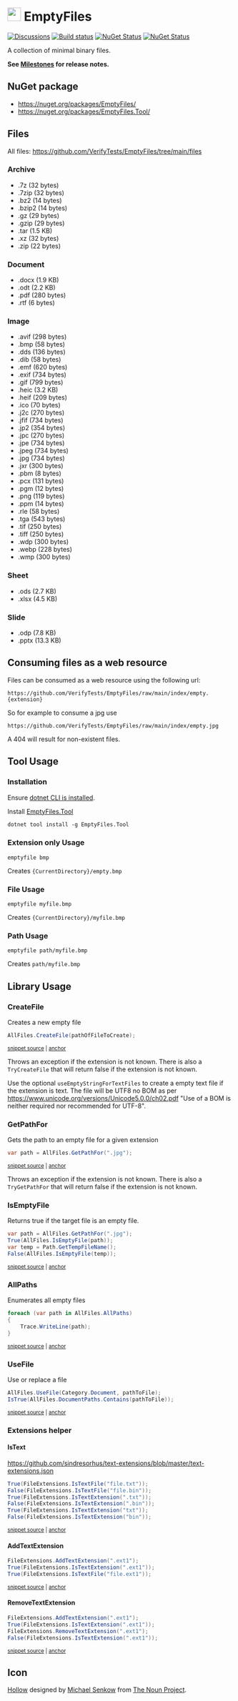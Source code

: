 # <img src="/src/icon.png" height="30px"> EmptyFiles

[![Discussions](https://img.shields.io/badge/Verify-Discussions-yellow?svg=true&label=)](https://github.com/orgs/VerifyTests/discussions)
[![Build status](https://ci.appveyor.com/api/projects/status/4mrhpal9rwtqajws/branch/main?svg=true)](https://ci.appveyor.com/project/SimonCropp/EmptyFiles)
[![NuGet Status](https://img.shields.io/nuget/v/EmptyFiles.svg?label=EmptyFiles)](https://www.nuget.org/packages/EmptyFiles/)
[![NuGet Status](https://img.shields.io/nuget/v/EmptyFiles.Tool.svg?label=dotnet%20tool)](https://www.nuget.org/packages/EmptyFiles.Tool/)

A collection of minimal binary files.

**See [Milestones](../../milestones?state=closed) for release notes.**


## NuGet package

 * https://nuget.org/packages/EmptyFiles/
 * https://nuget.org/packages/EmptyFiles.Tool/


## Files

All files: https://github.com/VerifyTests/EmptyFiles/tree/main/files

<!-- include: extensions. path: /src/extensions.include.md -->
### Archive

  * .7z (32 bytes)
  * .7zip (32 bytes)
  * .bz2 (14 bytes)
  * .bzip2 (14 bytes)
  * .gz (29 bytes)
  * .gzip (29 bytes)
  * .tar (1.5 KB)
  * .xz (32 bytes)
  * .zip (22 bytes)

### Document

  * .docx (1.9 KB)
  * .odt (2.2 KB)
  * .pdf (280 bytes)
  * .rtf (6 bytes)

### Image

  * .avif (298 bytes)
  * .bmp (58 bytes)
  * .dds (136 bytes)
  * .dib (58 bytes)
  * .emf (620 bytes)
  * .exif (734 bytes)
  * .gif (799 bytes)
  * .heic (3.2 KB)
  * .heif (209 bytes)
  * .ico (70 bytes)
  * .j2c (270 bytes)
  * .jfif (734 bytes)
  * .jp2 (354 bytes)
  * .jpc (270 bytes)
  * .jpe (734 bytes)
  * .jpeg (734 bytes)
  * .jpg (734 bytes)
  * .jxr (300 bytes)
  * .pbm (8 bytes)
  * .pcx (131 bytes)
  * .pgm (12 bytes)
  * .png (119 bytes)
  * .ppm (14 bytes)
  * .rle (58 bytes)
  * .tga (543 bytes)
  * .tif (250 bytes)
  * .tiff (250 bytes)
  * .wdp (300 bytes)
  * .webp (228 bytes)
  * .wmp (300 bytes)

### Sheet

  * .ods (2.7 KB)
  * .xlsx (4.5 KB)

### Slide

  * .odp (7.8 KB)
  * .pptx (13.3 KB)<!-- endInclude -->


## Consuming files as a web resource

Files can be consumed as a web resource using the following url:

```
https://github.com/VerifyTests/EmptyFiles/raw/main/index/empty.{extension}
```

So for example to consume a jpg use

```
https://github.com/VerifyTests/EmptyFiles/raw/main/index/empty.jpg
```

A 404 will result for non-existent files.


## Tool Usage


### Installation

Ensure [dotnet CLI is installed](https://docs.microsoft.com/en-us/dotnet/core/tools/).

Install [EmptyFiles.Tool](https://nuget.org/packages/EmptyFiles.Tool/)

```ps
dotnet tool install -g EmptyFiles.Tool
```


### Extension only Usage

```
emptyfile bmp
```

Creates `{CurrentDirectory}/empty.bmp`


### File Usage

```
emptyfile myfile.bmp
```

Creates `{CurrentDirectory}/myfile.bmp`


### Path Usage

```
emptyfile path/myfile.bmp
```

Creates `path/myfile.bmp`


## Library Usage


### CreateFile

Creates a new empty file

<!-- snippet: CreateFile -->
<a id='snippet-createfile'></a>
```cs
AllFiles.CreateFile(pathOfFileToCreate);
```
<sup><a href='/src/Tests/Tests.cs#L136-L140' title='Snippet source file'>snippet source</a> | <a href='#snippet-createfile' title='Start of snippet'>anchor</a></sup>
<!-- endSnippet -->

Throws an exception if the extension is not known. There is also a `TryCreateFile` that will return false if the extension is not known.

Use the optional `useEmptyStringForTextFiles` to create a empty text file if the extension is text. The file will be UTF8 no BOM as per https://www.unicode.org/versions/Unicode5.0.0/ch02.pdf "Use of a BOM is neither required nor recommended for UTF-8".


### GetPathFor

Gets the path to an empty file for a given extension

<!-- snippet: GetPathFor -->
<a id='snippet-getpathfor'></a>
```cs
var path = AllFiles.GetPathFor(".jpg");
```
<sup><a href='/src/Tests/Tests.cs#L116-L120' title='Snippet source file'>snippet source</a> | <a href='#snippet-getpathfor' title='Start of snippet'>anchor</a></sup>
<!-- endSnippet -->

Throws an exception if the extension is not known. There is also a `TryGetPathFor` that will return false if the extension is not known.


### IsEmptyFile

Returns true if the target file is an empty file.

<!-- snippet: IsEmptyFile -->
<a id='snippet-isemptyfile'></a>
```cs
var path = AllFiles.GetPathFor(".jpg");
True(AllFiles.IsEmptyFile(path));
var temp = Path.GetTempFileName();
False(AllFiles.IsEmptyFile(temp));
```
<sup><a href='/src/Tests/Tests.cs#L165-L172' title='Snippet source file'>snippet source</a> | <a href='#snippet-isemptyfile' title='Start of snippet'>anchor</a></sup>
<!-- endSnippet -->


### AllPaths

Enumerates all empty files

<!-- snippet: AllPaths -->
<a id='snippet-allpaths'></a>
```cs
foreach (var path in AllFiles.AllPaths)
{
    Trace.WriteLine(path);
}
```
<sup><a href='/src/Tests/Tests.cs#L182-L189' title='Snippet source file'>snippet source</a> | <a href='#snippet-allpaths' title='Start of snippet'>anchor</a></sup>
<!-- endSnippet -->


### UseFile

Use or replace a file

<!-- snippet: UseFile -->
<a id='snippet-usefile'></a>
```cs
AllFiles.UseFile(Category.Document, pathToFile);
IsTrue(AllFiles.DocumentPaths.Contains(pathToFile));
```
<sup><a href='/src/Tests/Tests.cs#L200-L205' title='Snippet source file'>snippet source</a> | <a href='#snippet-usefile' title='Start of snippet'>anchor</a></sup>
<!-- endSnippet -->


### Extensions helper


#### IsText

https://github.com/sindresorhus/text-extensions/blob/master/text-extensions.json

<!-- snippet: IsText -->
<a id='snippet-istext'></a>
```cs
True(FileExtensions.IsTextFile("file.txt"));
False(FileExtensions.IsTextFile("file.bin"));
True(FileExtensions.IsTextExtension(".txt"));
False(FileExtensions.IsTextExtension(".bin"));
True(FileExtensions.IsTextExtension("txt"));
False(FileExtensions.IsTextExtension("bin"));
```
<sup><a href='/src/Tests/ExtensionsTests.cs#L6-L15' title='Snippet source file'>snippet source</a> | <a href='#snippet-istext' title='Start of snippet'>anchor</a></sup>
<!-- endSnippet -->


#### AddTextExtension

<!-- snippet: AddTextExtension -->
<a id='snippet-addtextextension'></a>
```cs
FileExtensions.AddTextExtension(".ext1");
True(FileExtensions.IsTextExtension(".ext1"));
True(FileExtensions.IsTextFile("file.ext1"));
```
<sup><a href='/src/Tests/ExtensionsTests.cs#L36-L42' title='Snippet source file'>snippet source</a> | <a href='#snippet-addtextextension' title='Start of snippet'>anchor</a></sup>
<!-- endSnippet -->


#### RemoveTextExtension

<!-- snippet: RemoveTextExtension -->
<a id='snippet-removetextextension'></a>
```cs
FileExtensions.AddTextExtension(".ext1");
True(FileExtensions.IsTextExtension(".ext1"));
FileExtensions.RemoveTextExtension(".ext1");
False(FileExtensions.IsTextExtension(".ext1"));
```
<sup><a href='/src/Tests/ExtensionsTests.cs#L52-L59' title='Snippet source file'>snippet source</a> | <a href='#snippet-removetextextension' title='Start of snippet'>anchor</a></sup>
<!-- endSnippet -->


## Icon

[Hollow](https://thenounproject.com/term/hollow/51835/) designed by [Michael Senkow](https://thenounproject.com/mhsenkow/) from [The Noun Project](https://thenounproject.com).
